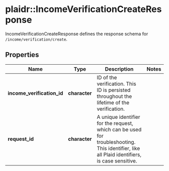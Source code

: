 # plaidr::IncomeVerificationCreateResponse

IncomeVerificationCreateResponse defines the response schema for `/income/verification/create`.

## Properties
Name | Type | Description | Notes
------------ | ------------- | ------------- | -------------
**income_verification_id** | **character** | ID of the verification. This ID is persisted throughout the lifetime of the verification. | 
**request_id** | **character** | A unique identifier for the request, which can be used for troubleshooting. This identifier, like all Plaid identifiers, is case sensitive. | 


